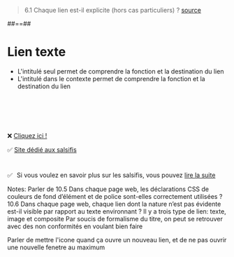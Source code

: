 <!-- .slide: class="quote-slide" -->

> 6.1 Chaque lien est-il explicite (hors cas particuliers) ?
[source](https://accessibilite.numerique.gouv.fr/methode/criteres-et-tests/#6.1)


##==##


<!-- .slide: class="with-code-bg-dark" -->

# Lien texte

* L'intitulé seul permet de comprendre la fonction et la destination du lien
* L'intitulé dans le contexte permet de comprendre la fonction et la destination du lien

<br>
<br>
<br>
<br>

❌ <a href="#">Cliquez ici !</a>

✅ <a href="#">Site dédié aux salsifis</a>

<div style="display:flex; justify-content: flex-start; align-items: start; gap: 10px; margin-top: 40px;">
  ✅ <p style="margin: 0;">Si vous voulez en savoir plus sur les salsifis, vous pouvez <a href="#">lire la suite</a></p>
</div>

Notes:
Parler de 10.5 Dans chaque page web, les déclarations CSS de couleurs de fond d’élément et de police sont-elles correctement utilisées ?
10.6 Dans chaque page web, chaque lien dont la nature n’est pas évidente est-il visible par rapport au texte environnant ?
Il y a trois type de lien: texte, image et composite
Par soucis de formalisme du titre, on peut se retrouver avec des non conformités en voulant bien faire

Parler de mettre l'icone quand ça ouvre un nouveau lien, et de ne pas ouvrir une nouvelle fenetre au maximum
